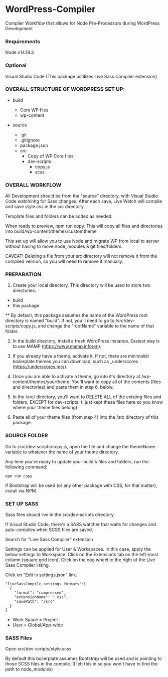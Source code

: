 # WordPress-Compiler
Compiler Workflow that allows for Node Pre-Processors during WordPress Development



### Requirements
Node v14.19.3

### Optional
Visual Studio Code (This package ustilizes Live Sass Compiler extension)

### OVERALL STRUCTURE OF WORDPRESS SET UP:

- build

  - Core WP files
  - wp-content

- source
  - .git
  - .gitignore
  - package.json
  - src
    - Copy of WP Core files
    - dev-scripts
      - copy.js
      - scss

### OVERALL WORKFLOW

All Development should be from the "source" directory, with Visual Studio Code watchinhg for Sass changes. After each save, Live Watch will compile and save style.css in the src directory.

Template files and folders can be added as needed.

When ready to preview, npm run copy. This will copy all files and directories into build/wp-content/themes/customtheme

This set up will allow you to use Node and migrate WP from local to server without having to move node_modules & git files/folders.

CAVEAT! Deleting a file from your src directory will not remove it from the compiled version, so you will need to remove it manually.


### PREPARATION

1) Create your local directory. This directory will be used to store two directories:

  - build
  - this package
  
  ** By default, this package assumes the name of the WordPress root directory is named "build". If not, you'll need to go to /src/dev-scripts/copy.js, and change the "rootName" variable to the name of that folder.

2) In the build directory, install a fresh WordPress instance. Easiest way is to use MAMP (https://www.mamp.info/en).

3) If you already have a theme, activate it. If not, there are minimalist boilerplate themes you can download, such as _underscores (https://underscores.me/). 

4) Once you are able to activate a theme, go into it's directory at /wp-content/themes/yourtheme. You'll want to copy all of the contents (files and directories) and paste them in step 6, below.

5) In the /src/ directory, you'll want to DELETE ALL of the existing files and folders, EXCEPT for dev-scripts. (I just kept these files here so you know where your theme files belong)

6) Paste all of your theme files (from step 4) into the /src directory of this package. 


### SOURCE FOLDER

Go to /src/dev-scripts/copy.js, open the file and change the themeName variable to whatever the name of your theme directory.

Any time you're ready to update your build's files and folders, run the following command:
```
npm run copy
```

If Bootstrap will be used (or any other package with CSS, for that matter), install via NPM.

### SET UP SASS

Sass files should live in the src/dev-scripts directory

If Visual Studio Code, there's a SASS watcher that waits for changes and auto-compiles when SCSS files are saved.

Search for "Live Sass Compiler" extension

Settings can be applied for User & Workspaces. In this case, apply the below settings to Workspace. Click on the Extensions tab on the left-most column (square grid icon). Click on the cog wheel to the right of the Live Sass Compiler listing.

Click on "Edit in settings.json" link.

```
"liveSassCompile.settings.formats":[
  {
    "format": "compressed",
    "extensionName": ".css",
    "savePath": "/src"
  }
]
```

- Work Space = Project
- User = Global/App-wide

### SASS Files

Open src/dev-scripts/style.scss

By default this boilerplate assumes Bootstrap will be used and is pointing to those SCSS files in the compile. (I left this in so you won't have to find the path to node_modules)
